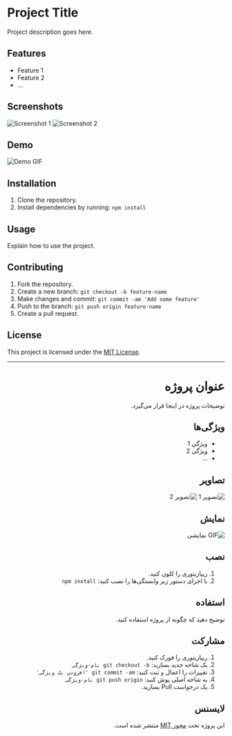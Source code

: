 # Project Title

Project description goes here.

## Features

- Feature 1
- Feature 2
- ...

## Screenshots

![Screenshot 1](/images/screenshot1.png)
![Screenshot 2](/images/screenshot2.png)

## Demo

![Demo GIF](/gifs/demo.gif)

## Installation

1. Clone the repository.
2. Install dependencies by running: `npm install`

## Usage

Explain how to use the project.

## Contributing

1. Fork the repository.
2. Create a new branch: `git checkout -b feature-name`
3. Make changes and commit: `git commit -am 'Add some feature'`
4. Push to the branch: `git push origin feature-name`
5. Create a pull request.

## License

This project is licensed under the [MIT License](LICENSE).

---

<div dir="rtl">

# عنوان پروژه

توضیحات پروژه در اینجا قرار می‌گیرد.

## ویژگی‌ها

- ویژگی 1
- ویژگی 2
- ...

## تصاویر

![تصویر 1](/images/screenshot1.png)
![تصویر 2](/images/screenshot2.png)

## نمایش

![GIF نمایشی](/gifs/demo.gif)

## نصب

1. ریپازیتوری را کلون کنید.
2. با اجرای دستور زیر وابستگی‌ها را نصب کنید: `npm install`

## استفاده

توضیح دهید که چگونه از پروژه استفاده کنید.

## مشارکت

1. ریپازیتوری را فورک کنید.
2. یک شاخه جدید بسازید: `git checkout -b نام-ویژگی`
3. تغییرات را اعمال و ثبت کنید: `git commit -am 'افزودن یک ویژگی'`
4. به شاخه اصلی پوش کنید: `git push origin نام-ویژگی`
5. یک درخواست Pull بسازید.

## لایسنس

این پروژه تحت [مجوز MIT](LICENSE) منتشر شده است.

</div>
